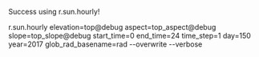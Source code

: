 Success using r.sun.hourly!

r.sun.hourly elevation=top@debug aspect=top_aspect@debug slope=top_slope@debug start_time=0 end_time=24 time_step=1 day=150 year=2017 glob_rad_basename=rad --overwrite --verbose

